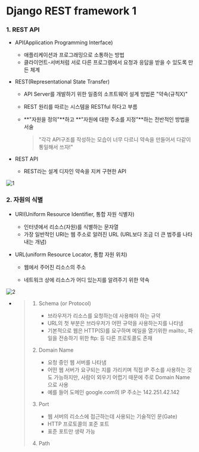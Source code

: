 # Django REST framework 1

### 1. REST API

- API(Application Programming Interface) 
  - 애플리케이션과 프로그래밍으로 소통하는 방법
  - 클라이언트-서버처럼 서로 다른 프로그램에서 요청과 응답을 받을 수 있도록 만든 체계

- REST(Representational State Transfer)

  - API Server를 개발하기 위한 일종의 소프트웨어 설계 방법론 "약속(규칙X)"

  - REST 원리를 따르는 시스템을 RESTful 하다고 부름

  - **"자원을 정의"**하고 **"자원에 대한 주소를 지정"**하는 전반적인 방법을 서술

    > "각각 API구조를 작성하는 모습이 너무 다르니 약속을 만들어서 다같이 통일해서 쓰자!"

- REST API
  - REST라는 설계 디자인 약속을 지켜 구현한 API

![1](https://github.com/JeongJonggil/TIL/assets/139416006/8d668953-f1ee-41c4-b530-ac565566bcc5)




### 2. 자원의 식별

- URI(Uniform Resource Identifier, 통합 자원 식별자)

  - 인터넷에서 리소스(자원)를 식별하는 문자열
  - 가장 일반적인 URI는 웹 주소로 알려진 URL (URL보다 조금 더 큰 범주를 나타내는 개념)

- URL(uniform Resource Locator, 통합 자원 위치)

  - 웹에서 주어진 리소스의 주소

  - 네트워크 상에 리소스가 어디 있는지를 알려주기 위한 약속

![2](https://github.com/JeongJonggil/TIL/assets/139416006/15ca4a78-1a98-43b1-a41b-158a22a7dd07)


  - > 1. Schema (or Protocol)
    >    - 브라우저가 리소스를 요청하는데 사용해야 하는 규약
    >    - URL의 첫 부분은 브라우저가 어떤 규악을 사용하는지를 나타냄
    >    - 기본적으로 웹은 HTTP(S)를 요구하며 메일을 열기위한 mailto:, 파일을 전송하기 위한 ftp: 등 다른 프로토콜도 존재
    >
    > 2. Domain Name
    >    - 요청 중인 웹 서버를 나타냄
    >    - 어떤 웹 서버가 요구되는 지를 가리키며 직접 IP 주소를 사용하는 것도 가능하지만, 사람이 외우기 어렵기 때문에 주로 Domain Name으로 사용
    >    - 예를 들어 도메인 google.com의 IP 주소는 142.251.42.142
    > 3. Port
    >    - 웹 서버의 리소스에 접근하는데 사용되는 기술적인 문(Gate)
    >    - HTTP 프로토콜의 포준 포트
    >    - 표준 포트만 생략 가능
    > 4. Path

